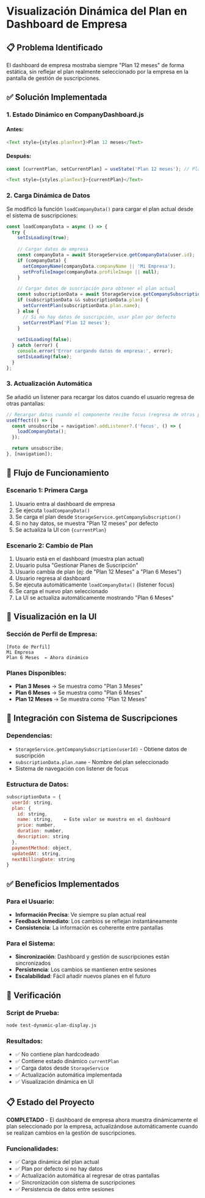 # Visualización Dinámica del Plan en Dashboard de Empresa

## 📋 Problema Identificado

El dashboard de empresa mostraba siempre "Plan 12 meses" de forma estática, sin reflejar el plan realmente seleccionado por la empresa en la pantalla de gestión de suscripciones.

## ✅ Solución Implementada

### 1. Estado Dinámico en CompanyDashboard.js

#### Antes:
```javascript
<Text style={styles.planText}>Plan 12 meses</Text>
```

#### Después:
```javascript
const [currentPlan, setCurrentPlan] = useState('Plan 12 meses'); // Plan por defecto

<Text style={styles.planText}>{currentPlan}</Text>
```

### 2. Carga Dinámica de Datos

Se modificó la función `loadCompanyData()` para cargar el plan actual desde el sistema de suscripciones:

```javascript
const loadCompanyData = async () => {
  try {
    setIsLoading(true);
    
    // Cargar datos de empresa
    const companyData = await StorageService.getCompanyData(user.id);
    if (companyData) {
      setCompanyName(companyData.companyName || 'Mi Empresa');
      setProfileImage(companyData.profileImage || null);
    }

    // Cargar datos de suscripción para obtener el plan actual
    const subscriptionData = await StorageService.getCompanySubscription(user.id);
    if (subscriptionData && subscriptionData.plan) {
      setCurrentPlan(subscriptionData.plan.name);
    } else {
      // Si no hay datos de suscripción, usar plan por defecto
      setCurrentPlan('Plan 12 meses');
    }
    
    setIsLoading(false);
  } catch (error) {
    console.error('Error cargando datos de empresa:', error);
    setIsLoading(false);
  }
};
```

### 3. Actualización Automática

Se añadió un listener para recargar los datos cuando el usuario regresa de otras pantallas:

```javascript
// Recargar datos cuando el componente recibe focus (regresa de otras pantallas)
useEffect(() => {
  const unsubscribe = navigation?.addListener?.('focus', () => {
    loadCompanyData();
  });

  return unsubscribe;
}, [navigation]);
```

## 🔄 Flujo de Funcionamiento

### Escenario 1: Primera Carga
1. Usuario entra al dashboard de empresa
2. Se ejecuta `loadCompanyData()`
3. Se carga el plan desde `StorageService.getCompanySubscription()`
4. Si no hay datos, se muestra "Plan 12 meses" por defecto
5. Se actualiza la UI con `{currentPlan}`

### Escenario 2: Cambio de Plan
1. Usuario está en el dashboard (muestra plan actual)
2. Usuario pulsa "Gestionar Planes de Suscripción"
3. Usuario cambia de plan (ej: de "Plan 12 Meses" a "Plan 6 Meses")
4. Usuario regresa al dashboard
5. Se ejecuta automáticamente `loadCompanyData()` (listener focus)
6. Se carga el nuevo plan seleccionado
7. La UI se actualiza automáticamente mostrando "Plan 6 Meses"

## 📱 Visualización en la UI

### Sección de Perfil de Empresa:
```
[Foto de Perfil]
Mi Empresa
Plan 6 Meses  ← Ahora dinámico
```

### Planes Disponibles:
- **Plan 3 Meses** → Se muestra como "Plan 3 Meses"
- **Plan 6 Meses** → Se muestra como "Plan 6 Meses"  
- **Plan 12 Meses** → Se muestra como "Plan 12 Meses"

## 🔧 Integración con Sistema de Suscripciones

### Dependencias:
- `StorageService.getCompanySubscription(userId)` - Obtiene datos de suscripción
- `subscriptionData.plan.name` - Nombre del plan seleccionado
- Sistema de navegación con listener de focus

### Estructura de Datos:
```javascript
subscriptionData = {
  userId: string,
  plan: {
    id: string,
    name: string,    ← Este valor se muestra en el dashboard
    price: number,
    duration: number,
    description: string
  },
  paymentMethod: object,
  updatedAt: string,
  nextBillingDate: string
}
```

## ✅ Beneficios Implementados

### Para el Usuario:
- **Información Precisa**: Ve siempre su plan actual real
- **Feedback Inmediato**: Los cambios se reflejan instantáneamente
- **Consistencia**: La información es coherente entre pantallas

### Para el Sistema:
- **Sincronización**: Dashboard y gestión de suscripciones están sincronizados
- **Persistencia**: Los cambios se mantienen entre sesiones
- **Escalabilidad**: Fácil añadir nuevos planes en el futuro

## 🧪 Verificación

### Script de Prueba:
```bash
node test-dynamic-plan-display.js
```

### Resultados:
- ✅ No contiene plan hardcodeado
- ✅ Contiene estado dinámico `currentPlan`
- ✅ Carga datos desde `StorageService`
- ✅ Actualización automática implementada
- ✅ Visualización dinámica en UI

## 📋 Estado del Proyecto

**COMPLETADO** - El dashboard de empresa ahora muestra dinámicamente el plan seleccionado por la empresa, actualizándose automáticamente cuando se realizan cambios en la gestión de suscripciones.

### Funcionalidades:
- ✅ Carga dinámica del plan actual
- ✅ Plan por defecto si no hay datos
- ✅ Actualización automática al regresar de otras pantallas
- ✅ Sincronización con sistema de suscripciones
- ✅ Persistencia de datos entre sesiones